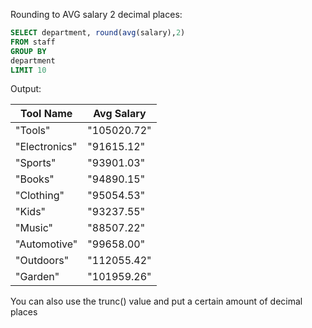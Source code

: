 Rounding to AVG salary 2 decimal places:
```sql
SELECT department, round(avg(salary),2)
FROM staff
GROUP BY
department
LIMIT 10
```

Output:

| Tool Name     | Avg Salary  |
|---------------|-------------|
| "Tools"       | "105020.72" |
| "Electronics" | "91615.12"  |
| "Sports"      | "93901.03"  |
| "Books"       | "94890.15"  |
| "Clothing"    | "95054.53"  |
| "Kids"        | "93237.55"  |
| "Music"       | "88507.22"  |
| "Automotive"  | "99658.00"  |
| "Outdoors"    | "112055.42" |
| "Garden"      | "101959.26" |

You can also use the trunc() value and put a certain amount of decimal places
